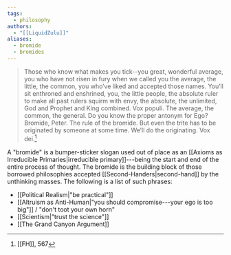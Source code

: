 ```yaml
---
tags:
  - philosophy
authors:
  - "[[LiquidZulu]]"
aliases:
  - bromide
  - bromides
---
```

>Those who know what makes you tick--you great, wonderful average, you who have not risen in fury when we called you the average, the little, the common, you who’ve liked and accepted those names. You’ll sit enthroned and enshrined, you, the little people, the absolute ruler to make all past rulers squirm with envy, the absolute, the unlimited, God and Prophet and King combined. Vox populi. The average, the common, the general. Do you know the proper antonym for Ego? Bromide, Peter. The rule of the bromide. But even the trite has to be originated by someone at some time. We’ll do the originating. Vox dei.[^1]

A "bromide" is a bumper-sticker slogan used out of place as an [[Axioms as Irreducible Primaries|irreducible primary]]---being the start and end of the entire process of thought. The bromide is the building block of those borrowed philosophies accepted [[Second-Handers|second-hand]] by the unthinking masses. The following is a list of such phrases:
+ [[Political Realism|"be practical"]]
+ [[Altruism as Anti-Human|"you should compromise---your ego is too big"]] / "don't toot your own horn"
+ [[Scientism|"trust the science"]]
+ [[The Grand Canyon Argument]]

[^1]: [[FH]], 567